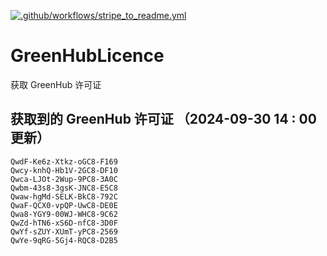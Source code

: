 [![.github/workflows/stripe_to_readme.yml](https://github.com/zjx-kimi/GreenHubLicence/actions/workflows/stripe_to_readme.yml/badge.svg)](https://github.com/zjx-kimi/GreenHubLicence/actions/workflows/stripe_to_readme.yml)
# GreenHubLicence
获取 GreenHub 许可证
## 获取到的 GreenHub 许可证 （2024-09-30 14 : 00 更新）
```
QwdF-Ke6z-Xtkz-oGC8-F169
Qwcy-knhQ-Hb1V-2GC8-DF10
Qwca-LJOt-2Wup-9PC8-3A0C
Qwbm-43s8-3gsK-JNC8-E5C8
Qwaw-hgMd-SELK-BkC8-792C
QwaF-QCX0-vpQP-UwC8-DE0E
Qwa8-YGY9-00WJ-WHC8-9C62
QwZd-hTN6-xS6D-nfC8-3D0F
QwYf-sZUY-XUmT-yPC8-2569
QwYe-9qRG-5Gj4-RQC8-D2B5
```
